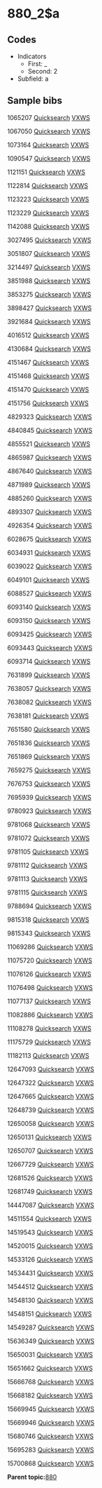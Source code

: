 # 880\_2$a

## Codes

-   Indicators
    -   First: \_
    -   Second: 2
-   Subfield: a

## Sample bibs

1065207 [Quicksearch](https://search.library.yale.edu/catalog/1065207) [VXWS](http://prodorbis.library.yale.edu:7014/vxws/GetHoldingsService?bibId=1065207)

1067050 [Quicksearch](https://search.library.yale.edu/catalog/1067050) [VXWS](http://prodorbis.library.yale.edu:7014/vxws/GetHoldingsService?bibId=1067050)

1073164 [Quicksearch](https://search.library.yale.edu/catalog/1073164) [VXWS](http://prodorbis.library.yale.edu:7014/vxws/GetHoldingsService?bibId=1073164)

1090547 [Quicksearch](https://search.library.yale.edu/catalog/1090547) [VXWS](http://prodorbis.library.yale.edu:7014/vxws/GetHoldingsService?bibId=1090547)

1121151 [Quicksearch](https://search.library.yale.edu/catalog/1121151) [VXWS](http://prodorbis.library.yale.edu:7014/vxws/GetHoldingsService?bibId=1121151)

1122814 [Quicksearch](https://search.library.yale.edu/catalog/1122814) [VXWS](http://prodorbis.library.yale.edu:7014/vxws/GetHoldingsService?bibId=1122814)

1123223 [Quicksearch](https://search.library.yale.edu/catalog/1123223) [VXWS](http://prodorbis.library.yale.edu:7014/vxws/GetHoldingsService?bibId=1123223)

1123229 [Quicksearch](https://search.library.yale.edu/catalog/1123229) [VXWS](http://prodorbis.library.yale.edu:7014/vxws/GetHoldingsService?bibId=1123229)

1142088 [Quicksearch](https://search.library.yale.edu/catalog/1142088) [VXWS](http://prodorbis.library.yale.edu:7014/vxws/GetHoldingsService?bibId=1142088)

3027495 [Quicksearch](https://search.library.yale.edu/catalog/3027495) [VXWS](http://prodorbis.library.yale.edu:7014/vxws/GetHoldingsService?bibId=3027495)

3051807 [Quicksearch](https://search.library.yale.edu/catalog/3051807) [VXWS](http://prodorbis.library.yale.edu:7014/vxws/GetHoldingsService?bibId=3051807)

3214497 [Quicksearch](https://search.library.yale.edu/catalog/3214497) [VXWS](http://prodorbis.library.yale.edu:7014/vxws/GetHoldingsService?bibId=3214497)

3851988 [Quicksearch](https://search.library.yale.edu/catalog/3851988) [VXWS](http://prodorbis.library.yale.edu:7014/vxws/GetHoldingsService?bibId=3851988)

3853275 [Quicksearch](https://search.library.yale.edu/catalog/3853275) [VXWS](http://prodorbis.library.yale.edu:7014/vxws/GetHoldingsService?bibId=3853275)

3898427 [Quicksearch](https://search.library.yale.edu/catalog/3898427) [VXWS](http://prodorbis.library.yale.edu:7014/vxws/GetHoldingsService?bibId=3898427)

3921684 [Quicksearch](https://search.library.yale.edu/catalog/3921684) [VXWS](http://prodorbis.library.yale.edu:7014/vxws/GetHoldingsService?bibId=3921684)

4016512 [Quicksearch](https://search.library.yale.edu/catalog/4016512) [VXWS](http://prodorbis.library.yale.edu:7014/vxws/GetHoldingsService?bibId=4016512)

4130684 [Quicksearch](https://search.library.yale.edu/catalog/4130684) [VXWS](http://prodorbis.library.yale.edu:7014/vxws/GetHoldingsService?bibId=4130684)

4151467 [Quicksearch](https://search.library.yale.edu/catalog/4151467) [VXWS](http://prodorbis.library.yale.edu:7014/vxws/GetHoldingsService?bibId=4151467)

4151468 [Quicksearch](https://search.library.yale.edu/catalog/4151468) [VXWS](http://prodorbis.library.yale.edu:7014/vxws/GetHoldingsService?bibId=4151468)

4151470 [Quicksearch](https://search.library.yale.edu/catalog/4151470) [VXWS](http://prodorbis.library.yale.edu:7014/vxws/GetHoldingsService?bibId=4151470)

4151756 [Quicksearch](https://search.library.yale.edu/catalog/4151756) [VXWS](http://prodorbis.library.yale.edu:7014/vxws/GetHoldingsService?bibId=4151756)

4829323 [Quicksearch](https://search.library.yale.edu/catalog/4829323) [VXWS](http://prodorbis.library.yale.edu:7014/vxws/GetHoldingsService?bibId=4829323)

4840845 [Quicksearch](https://search.library.yale.edu/catalog/4840845) [VXWS](http://prodorbis.library.yale.edu:7014/vxws/GetHoldingsService?bibId=4840845)

4855521 [Quicksearch](https://search.library.yale.edu/catalog/4855521) [VXWS](http://prodorbis.library.yale.edu:7014/vxws/GetHoldingsService?bibId=4855521)

4865987 [Quicksearch](https://search.library.yale.edu/catalog/4865987) [VXWS](http://prodorbis.library.yale.edu:7014/vxws/GetHoldingsService?bibId=4865987)

4867640 [Quicksearch](https://search.library.yale.edu/catalog/4867640) [VXWS](http://prodorbis.library.yale.edu:7014/vxws/GetHoldingsService?bibId=4867640)

4871989 [Quicksearch](https://search.library.yale.edu/catalog/4871989) [VXWS](http://prodorbis.library.yale.edu:7014/vxws/GetHoldingsService?bibId=4871989)

4885260 [Quicksearch](https://search.library.yale.edu/catalog/4885260) [VXWS](http://prodorbis.library.yale.edu:7014/vxws/GetHoldingsService?bibId=4885260)

4893307 [Quicksearch](https://search.library.yale.edu/catalog/4893307) [VXWS](http://prodorbis.library.yale.edu:7014/vxws/GetHoldingsService?bibId=4893307)

4926354 [Quicksearch](https://search.library.yale.edu/catalog/4926354) [VXWS](http://prodorbis.library.yale.edu:7014/vxws/GetHoldingsService?bibId=4926354)

6028675 [Quicksearch](https://search.library.yale.edu/catalog/6028675) [VXWS](http://prodorbis.library.yale.edu:7014/vxws/GetHoldingsService?bibId=6028675)

6034931 [Quicksearch](https://search.library.yale.edu/catalog/6034931) [VXWS](http://prodorbis.library.yale.edu:7014/vxws/GetHoldingsService?bibId=6034931)

6039022 [Quicksearch](https://search.library.yale.edu/catalog/6039022) [VXWS](http://prodorbis.library.yale.edu:7014/vxws/GetHoldingsService?bibId=6039022)

6049101 [Quicksearch](https://search.library.yale.edu/catalog/6049101) [VXWS](http://prodorbis.library.yale.edu:7014/vxws/GetHoldingsService?bibId=6049101)

6088527 [Quicksearch](https://search.library.yale.edu/catalog/6088527) [VXWS](http://prodorbis.library.yale.edu:7014/vxws/GetHoldingsService?bibId=6088527)

6093140 [Quicksearch](https://search.library.yale.edu/catalog/6093140) [VXWS](http://prodorbis.library.yale.edu:7014/vxws/GetHoldingsService?bibId=6093140)

6093150 [Quicksearch](https://search.library.yale.edu/catalog/6093150) [VXWS](http://prodorbis.library.yale.edu:7014/vxws/GetHoldingsService?bibId=6093150)

6093425 [Quicksearch](https://search.library.yale.edu/catalog/6093425) [VXWS](http://prodorbis.library.yale.edu:7014/vxws/GetHoldingsService?bibId=6093425)

6093443 [Quicksearch](https://search.library.yale.edu/catalog/6093443) [VXWS](http://prodorbis.library.yale.edu:7014/vxws/GetHoldingsService?bibId=6093443)

6093714 [Quicksearch](https://search.library.yale.edu/catalog/6093714) [VXWS](http://prodorbis.library.yale.edu:7014/vxws/GetHoldingsService?bibId=6093714)

7631899 [Quicksearch](https://search.library.yale.edu/catalog/7631899) [VXWS](http://prodorbis.library.yale.edu:7014/vxws/GetHoldingsService?bibId=7631899)

7638057 [Quicksearch](https://search.library.yale.edu/catalog/7638057) [VXWS](http://prodorbis.library.yale.edu:7014/vxws/GetHoldingsService?bibId=7638057)

7638082 [Quicksearch](https://search.library.yale.edu/catalog/7638082) [VXWS](http://prodorbis.library.yale.edu:7014/vxws/GetHoldingsService?bibId=7638082)

7638181 [Quicksearch](https://search.library.yale.edu/catalog/7638181) [VXWS](http://prodorbis.library.yale.edu:7014/vxws/GetHoldingsService?bibId=7638181)

7651580 [Quicksearch](https://search.library.yale.edu/catalog/7651580) [VXWS](http://prodorbis.library.yale.edu:7014/vxws/GetHoldingsService?bibId=7651580)

7651836 [Quicksearch](https://search.library.yale.edu/catalog/7651836) [VXWS](http://prodorbis.library.yale.edu:7014/vxws/GetHoldingsService?bibId=7651836)

7651869 [Quicksearch](https://search.library.yale.edu/catalog/7651869) [VXWS](http://prodorbis.library.yale.edu:7014/vxws/GetHoldingsService?bibId=7651869)

7659275 [Quicksearch](https://search.library.yale.edu/catalog/7659275) [VXWS](http://prodorbis.library.yale.edu:7014/vxws/GetHoldingsService?bibId=7659275)

7676753 [Quicksearch](https://search.library.yale.edu/catalog/7676753) [VXWS](http://prodorbis.library.yale.edu:7014/vxws/GetHoldingsService?bibId=7676753)

7695939 [Quicksearch](https://search.library.yale.edu/catalog/7695939) [VXWS](http://prodorbis.library.yale.edu:7014/vxws/GetHoldingsService?bibId=7695939)

9780923 [Quicksearch](https://search.library.yale.edu/catalog/9780923) [VXWS](http://prodorbis.library.yale.edu:7014/vxws/GetHoldingsService?bibId=9780923)

9781068 [Quicksearch](https://search.library.yale.edu/catalog/9781068) [VXWS](http://prodorbis.library.yale.edu:7014/vxws/GetHoldingsService?bibId=9781068)

9781072 [Quicksearch](https://search.library.yale.edu/catalog/9781072) [VXWS](http://prodorbis.library.yale.edu:7014/vxws/GetHoldingsService?bibId=9781072)

9781105 [Quicksearch](https://search.library.yale.edu/catalog/9781105) [VXWS](http://prodorbis.library.yale.edu:7014/vxws/GetHoldingsService?bibId=9781105)

9781112 [Quicksearch](https://search.library.yale.edu/catalog/9781112) [VXWS](http://prodorbis.library.yale.edu:7014/vxws/GetHoldingsService?bibId=9781112)

9781113 [Quicksearch](https://search.library.yale.edu/catalog/9781113) [VXWS](http://prodorbis.library.yale.edu:7014/vxws/GetHoldingsService?bibId=9781113)

9781115 [Quicksearch](https://search.library.yale.edu/catalog/9781115) [VXWS](http://prodorbis.library.yale.edu:7014/vxws/GetHoldingsService?bibId=9781115)

9788694 [Quicksearch](https://search.library.yale.edu/catalog/9788694) [VXWS](http://prodorbis.library.yale.edu:7014/vxws/GetHoldingsService?bibId=9788694)

9815318 [Quicksearch](https://search.library.yale.edu/catalog/9815318) [VXWS](http://prodorbis.library.yale.edu:7014/vxws/GetHoldingsService?bibId=9815318)

9815343 [Quicksearch](https://search.library.yale.edu/catalog/9815343) [VXWS](http://prodorbis.library.yale.edu:7014/vxws/GetHoldingsService?bibId=9815343)

11069286 [Quicksearch](https://search.library.yale.edu/catalog/11069286) [VXWS](http://prodorbis.library.yale.edu:7014/vxws/GetHoldingsService?bibId=11069286)

11075720 [Quicksearch](https://search.library.yale.edu/catalog/11075720) [VXWS](http://prodorbis.library.yale.edu:7014/vxws/GetHoldingsService?bibId=11075720)

11076126 [Quicksearch](https://search.library.yale.edu/catalog/11076126) [VXWS](http://prodorbis.library.yale.edu:7014/vxws/GetHoldingsService?bibId=11076126)

11076498 [Quicksearch](https://search.library.yale.edu/catalog/11076498) [VXWS](http://prodorbis.library.yale.edu:7014/vxws/GetHoldingsService?bibId=11076498)

11077137 [Quicksearch](https://search.library.yale.edu/catalog/11077137) [VXWS](http://prodorbis.library.yale.edu:7014/vxws/GetHoldingsService?bibId=11077137)

11082886 [Quicksearch](https://search.library.yale.edu/catalog/11082886) [VXWS](http://prodorbis.library.yale.edu:7014/vxws/GetHoldingsService?bibId=11082886)

11108278 [Quicksearch](https://search.library.yale.edu/catalog/11108278) [VXWS](http://prodorbis.library.yale.edu:7014/vxws/GetHoldingsService?bibId=11108278)

11175729 [Quicksearch](https://search.library.yale.edu/catalog/11175729) [VXWS](http://prodorbis.library.yale.edu:7014/vxws/GetHoldingsService?bibId=11175729)

11182113 [Quicksearch](https://search.library.yale.edu/catalog/11182113) [VXWS](http://prodorbis.library.yale.edu:7014/vxws/GetHoldingsService?bibId=11182113)

12647093 [Quicksearch](https://search.library.yale.edu/catalog/12647093) [VXWS](http://prodorbis.library.yale.edu:7014/vxws/GetHoldingsService?bibId=12647093)

12647322 [Quicksearch](https://search.library.yale.edu/catalog/12647322) [VXWS](http://prodorbis.library.yale.edu:7014/vxws/GetHoldingsService?bibId=12647322)

12647665 [Quicksearch](https://search.library.yale.edu/catalog/12647665) [VXWS](http://prodorbis.library.yale.edu:7014/vxws/GetHoldingsService?bibId=12647665)

12648739 [Quicksearch](https://search.library.yale.edu/catalog/12648739) [VXWS](http://prodorbis.library.yale.edu:7014/vxws/GetHoldingsService?bibId=12648739)

12650058 [Quicksearch](https://search.library.yale.edu/catalog/12650058) [VXWS](http://prodorbis.library.yale.edu:7014/vxws/GetHoldingsService?bibId=12650058)

12650131 [Quicksearch](https://search.library.yale.edu/catalog/12650131) [VXWS](http://prodorbis.library.yale.edu:7014/vxws/GetHoldingsService?bibId=12650131)

12650707 [Quicksearch](https://search.library.yale.edu/catalog/12650707) [VXWS](http://prodorbis.library.yale.edu:7014/vxws/GetHoldingsService?bibId=12650707)

12667729 [Quicksearch](https://search.library.yale.edu/catalog/12667729) [VXWS](http://prodorbis.library.yale.edu:7014/vxws/GetHoldingsService?bibId=12667729)

12681526 [Quicksearch](https://search.library.yale.edu/catalog/12681526) [VXWS](http://prodorbis.library.yale.edu:7014/vxws/GetHoldingsService?bibId=12681526)

12681749 [Quicksearch](https://search.library.yale.edu/catalog/12681749) [VXWS](http://prodorbis.library.yale.edu:7014/vxws/GetHoldingsService?bibId=12681749)

14447087 [Quicksearch](https://search.library.yale.edu/catalog/14447087) [VXWS](http://prodorbis.library.yale.edu:7014/vxws/GetHoldingsService?bibId=14447087)

14511554 [Quicksearch](https://search.library.yale.edu/catalog/14511554) [VXWS](http://prodorbis.library.yale.edu:7014/vxws/GetHoldingsService?bibId=14511554)

14519543 [Quicksearch](https://search.library.yale.edu/catalog/14519543) [VXWS](http://prodorbis.library.yale.edu:7014/vxws/GetHoldingsService?bibId=14519543)

14520015 [Quicksearch](https://search.library.yale.edu/catalog/14520015) [VXWS](http://prodorbis.library.yale.edu:7014/vxws/GetHoldingsService?bibId=14520015)

14533126 [Quicksearch](https://search.library.yale.edu/catalog/14533126) [VXWS](http://prodorbis.library.yale.edu:7014/vxws/GetHoldingsService?bibId=14533126)

14534431 [Quicksearch](https://search.library.yale.edu/catalog/14534431) [VXWS](http://prodorbis.library.yale.edu:7014/vxws/GetHoldingsService?bibId=14534431)

14544512 [Quicksearch](https://search.library.yale.edu/catalog/14544512) [VXWS](http://prodorbis.library.yale.edu:7014/vxws/GetHoldingsService?bibId=14544512)

14548130 [Quicksearch](https://search.library.yale.edu/catalog/14548130) [VXWS](http://prodorbis.library.yale.edu:7014/vxws/GetHoldingsService?bibId=14548130)

14548151 [Quicksearch](https://search.library.yale.edu/catalog/14548151) [VXWS](http://prodorbis.library.yale.edu:7014/vxws/GetHoldingsService?bibId=14548151)

14549287 [Quicksearch](https://search.library.yale.edu/catalog/14549287) [VXWS](http://prodorbis.library.yale.edu:7014/vxws/GetHoldingsService?bibId=14549287)

15636349 [Quicksearch](https://search.library.yale.edu/catalog/15636349) [VXWS](http://prodorbis.library.yale.edu:7014/vxws/GetHoldingsService?bibId=15636349)

15650031 [Quicksearch](https://search.library.yale.edu/catalog/15650031) [VXWS](http://prodorbis.library.yale.edu:7014/vxws/GetHoldingsService?bibId=15650031)

15651662 [Quicksearch](https://search.library.yale.edu/catalog/15651662) [VXWS](http://prodorbis.library.yale.edu:7014/vxws/GetHoldingsService?bibId=15651662)

15666768 [Quicksearch](https://search.library.yale.edu/catalog/15666768) [VXWS](http://prodorbis.library.yale.edu:7014/vxws/GetHoldingsService?bibId=15666768)

15668182 [Quicksearch](https://search.library.yale.edu/catalog/15668182) [VXWS](http://prodorbis.library.yale.edu:7014/vxws/GetHoldingsService?bibId=15668182)

15669945 [Quicksearch](https://search.library.yale.edu/catalog/15669945) [VXWS](http://prodorbis.library.yale.edu:7014/vxws/GetHoldingsService?bibId=15669945)

15669946 [Quicksearch](https://search.library.yale.edu/catalog/15669946) [VXWS](http://prodorbis.library.yale.edu:7014/vxws/GetHoldingsService?bibId=15669946)

15680746 [Quicksearch](https://search.library.yale.edu/catalog/15680746) [VXWS](http://prodorbis.library.yale.edu:7014/vxws/GetHoldingsService?bibId=15680746)

15695283 [Quicksearch](https://search.library.yale.edu/catalog/15695283) [VXWS](http://prodorbis.library.yale.edu:7014/vxws/GetHoldingsService?bibId=15695283)

15700868 [Quicksearch](https://search.library.yale.edu/catalog/15700868) [VXWS](http://prodorbis.library.yale.edu:7014/vxws/GetHoldingsService?bibId=15700868)

**Parent topic:**[880](../../tags/880/880.md)


